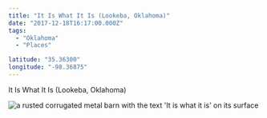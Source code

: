 ```yaml
---
title: "It Is What It Is (Lookeba, Oklahoma)"
date: "2017-12-18T16:17:00.000Z"
tags: 
  - "Oklahoma"
  - "Places"

latitude: "35.36300"
longitude: "-98.36875"
---
```


It Is What It Is (Lookeba, Oklahoma)

![a rusted corrugated metal barn with the text 'It is what it is' on its surface](/img/note-images/b18b1452b7.jpg)
